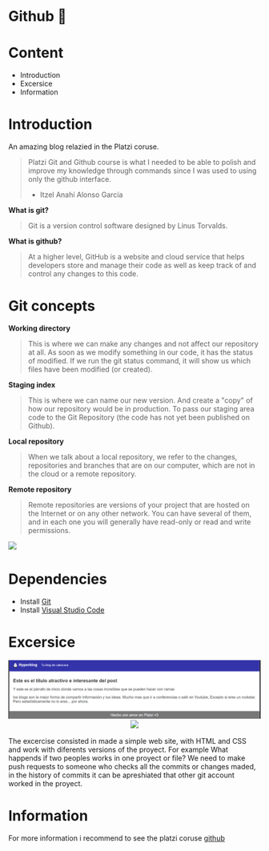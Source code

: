 # Github  💚 

# Content
- Introduction
- Excersice
- Information

# Introduction
An amazing blog relazied in the Platzi coruse.
>Platzi Git and Github course is what I needed to be able to polish and improve my knowledge through commands since I was used to using only the github interface.
>- Itzel Anahí Alonso García

**What is git?**
> Git is a version control software designed by Linus Torvalds.

**What is github?**
> At a higher level, GitHub is a website and cloud service that helps developers store and manage their code as well as keep track of and control any changes to this code.

# Git concepts

**Working directory**
> This is where we can make any changes and not affect our repository at all. As soon as we modify something in our code, it has the status of modified. If we run the git status command, it will show us which files have been modified (or created).

**Staging index**
> This is where we can name our new version. And create a "copy" of how our repository would be in production. To pass our staging area code to the Git Repository (the code has not yet been published on Github).

**Local repository**
> When we talk about a local repository, we refer to the changes, repositories and branches that are on our computer, which are not in the cloud or a remote repository.

**Remote repository**
> Remote repositories are versions of your project that are hosted on the Internet or on any other network. You can have several of them, and in each one you will generally have read-only or read and write permissions.


<div>
  <img src = "http://www.marcelofossrj.com/assets/images/git_1.png" width "100%">
</div>

# Dependencies

- Install [Git](https://git-scm.com/downloads) 
- Install [Visual Studio Code](https://code.visualstudio.com/download)


# Excersice

<p align="center">
  <img src = "https://github.com/ItzelAlonsoG/Hyperblog/blob/main/imagenes/Excersice.PNG" width=800>
  <img src = "https://github.com/ItzelAlonsoG/Hyperblog/blob/main/imagenes/dragon.png" width=800>
</p>

The excercise consisted in made a simple web site, with HTML and CSS and work with diferents versions of the proyect. For example What happends if two peoples works in one proyect or file? We need to make push requests to someone who checks all the commits or changes maded, in the history of commits it can be apreshiated that other git account worked in the proyect.


# Information

For more information i recommend to see the platzi coruse [github](https://platzi.com/clases/1557-git-github/"averelcurso")
